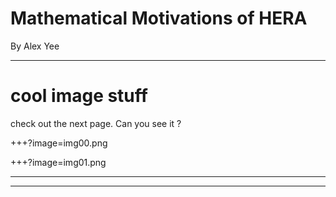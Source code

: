 # Mathematical Motivations of HERA

By Alex Yee

---
# cool image stuff

check out the next page. 
Can you see it ?

+++?image=img00.png
<!-- .slide: data-background-transition="none" -->
+++?image=img01.png
<!-- .slide: data-background-transition="none" -->

---
<canvas data-chart="radar">
<!--
{
"data" : {
    "labels": ["Delay", "Replicas", "Delivery_Ratio"]
    "datasets": [{
            "label": "Prophet",
            "backgroundColor": "rgba(63,191,191,1)",
            "data": [65, 59, 80]
        }, {
            "label": "Epidemic",
            "backgroundColor": "rgba(193,66,66,1)",
            "data" = [28, 48, 40]
        }, {
            "label": "Direct",
            "backgroundColor": "rgba(90,50,50,1)",
            "data" = [0, 0, 25]
        }]
    }
}
-->
</canvas>

---
<canvas data-chart="line">
<!-- 
{
 "data": {
  "labels": ["January"," February"," March"," April"," May"," June"," July"],
  "datasets": [
   {
    "data":[65,59,80,81,56,55,40],
    "label":"My first dataset","backgroundColor":"rgba(20,220,220,.8)"
   },
   {
    "data":[28,48,40,19,86,27,90],
    "label":"My second dataset","backgroundColor":"rgba(220,120,120,.8)"
   }
  ]
 }, 
 "options": { "responsive": "true" }
}
-->
</canvas>
